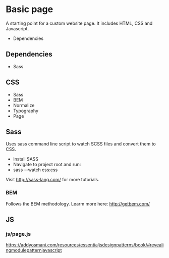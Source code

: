 # Basic page

A starting point for a custom website page. It includes HTML, CSS and Javascript.

* Dependencies


## Dependencies
* Sass

## CSS
* Sass
* BEM
* Normalize
* Typography
* Page

## Sass
Uses sass command line script to watch SCSS files and convert them to CSS.

* Install SASS
* Navigate to project root and run:
* sass --watch css:css

Visit http://sass-lang.com/ for more tutorials.

### BEM

Follows the BEM methodology. Learm more here: http://getbem.com/ 

## JS

### js/page.js 

https://addyosmani.com/resources/essentialjsdesignpatterns/book/#revealingmodulepatternjavascript
